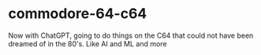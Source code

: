 # commodore-64-c64
Now with ChatGPT, going to do things on the C64 that could not have been dreamed of in the 80's.  Like AI and ML and more

